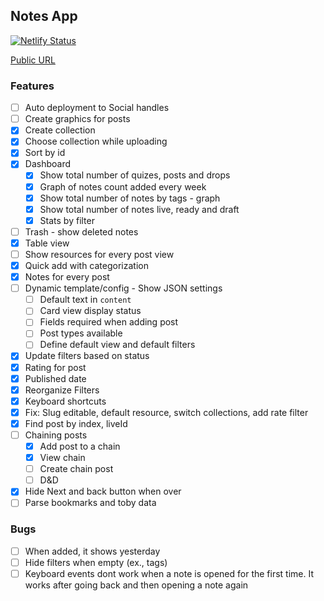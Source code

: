 ## Notes App

[![Netlify Status](https://api.netlify.com/api/v1/badges/4b034bd0-06d8-4087-a4e1-fb0c99603985/deploy-status)](https://app.netlify.com/sites/bbox-notes-app/deploys)

[Public URL](https://bbox-notes-app.netlify.com)

### Features

- [ ] Auto deployment to Social handles
- [ ] Create graphics for posts
- [x] Create collection
- [x] Choose collection while uploading
- [x] Sort by id
- [x] Dashboard
  - [x] Show total number of quizes, posts and drops
  - [x] Graph of notes count added every week
  - [x] Show total number of notes by tags - graph
  - [x] Show total number of notes live, ready and draft
  - [x] Stats by filter
- [ ] Trash - show deleted notes
- [x] Table view
- [ ] Show resources for every post view
- [x] Quick add with categorization
- [x] Notes for every post
- [ ] Dynamic template/config - Show JSON settings
  - [ ] Default text in `content`
  - [ ] Card view display status
  - [ ] Fields required when adding post
  - [ ] Post types available
  - [ ] Define default view and default filters
- [x] Update filters based on status
- [x] Rating for post
- [x] Published date
- [x] Reorganize Filters
- [x] Keyboard shortcuts
- [x] Fix: Slug editable, default resource, switch collections, add rate filter
- [x] Find post by index, liveId
- [ ] Chaining posts
  - [x] Add post to a chain
  - [x] View chain
  - [ ] Create chain post
  - [ ] D&D
- [x] Hide Next and back button when over
- [ ] Parse bookmarks and toby data

### Bugs
- [ ] When added, it shows yesterday
- [ ] Hide filters when empty (ex., tags)
- [ ] Keyboard events dont work when a note is opened for the first time. It works after going back and then opening a note again